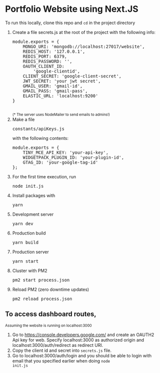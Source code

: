 # Portfolio Website using Next.JS

To run this locally, clone this repo and `cd` in the project directory

<ol>
    <li>Create a file secrets.js at the root of the project with the following info:
    <pre>
module.exports = {
    MONGO_URI: 'mongodb://localhost:27017/website',
    REDIS_HOST: '127.0.0.1',
    REDIS_PORT: 6379,
    REDIS_PASSWORD: '',
    OAUTH_CLIENT_ID:
        'google-clientid',
    CLIENT_SECRET: 'google-client-secret',
    JWT_SECRET: 'your jwt secret',
    GMAIL_USER: 'gmail-id',
    GMAIL_PASS: 'gmail-pass',
    ELASTIC_URL: 'localhost:9200'
}
    </pre>
    <small>(* The server uses NodeMailer to send emails to admins!)</small>
    </li>
    <li>
        Make a file <pre>constants/apiKeys.js</pre> with the following contents:
        <pre>module.exports = {
    TINY_MCE_API_KEY: 'your-api-key',
    WIDGETPACK_PLUGIN_ID: 'your-plugin-id',
    GTAG_ID: 'your-google-tag-id'
};</pre>
    </li>
    <li>For the first time execution, run <pre>node init.js</pre></li>
    <li>
    Install packages with
    <pre>yarn</pre>
    </li>
    <li>
    Development server 
    <pre>yarn dev</pre>
    </li>
    <li>
    Production build
    <pre>yarn build</pre>
    </li>
    <li>
    Production server
    <pre>yarn start</pre>
    </li>
    <li>
    Cluster with PM2
    <pre>pm2 start process.json</pre>
    </li>
    <li>
    Reload PM2 (zero downtime updates)
    <pre>pm2 reload process.json</pre>
    </li>
</ol>

## To access dashboard routes,
<small>Assuming the website is running on localhost:3000</small> 
1. Go to https://console.developers.google.com/ and create an OAUTH2 Api key for web. Specify localhost:3000 as authorized origin and localhost:3000/auth/redirect as redirect URI.
2. Copy the client id and secret into <code>secrets.js</code> file.
3. Go to localhost:3000/auth/login and you should be able to login with email that you specified earlier when doing <code>node init.js</code>
